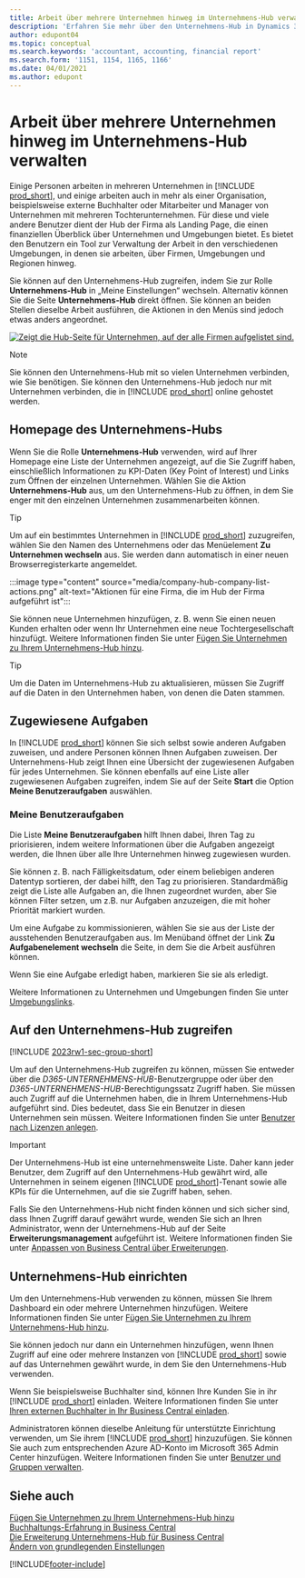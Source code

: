```yaml
---
title: Arbeit über mehrere Unternehmen hinweg im Unternehmens-Hub verwalten
description: 'Erfahren Sie mehr über den Unternehmens-Hub in Dynamics 365 Business Central, mit dem Sie Ihre Arbeit unternehmensübergreifend verwalten.'
author: edupont04
ms.topic: conceptual
ms.search.keywords: 'accountant, accounting, financial report'
ms.search.form: '1151, 1154, 1165, 1166'
ms.date: 04/01/2021
ms.author: edupont
---
```


# Arbeit über mehrere Unternehmen hinweg im Unternehmens-Hub verwalten

Einige Personen arbeiten in mehreren Unternehmen in [!INCLUDE [prod_short](includes/prod_short.md)], und einige arbeiten auch in mehr als einer Organisation, beispielsweise externe Buchhalter oder Mitarbeiter und Manager von Unternehmen mit mehreren Tochterunternehmen. Für diese und viele andere Benutzer dient der Hub der Firma als Landing Page, die einen finanziellen Überblick über Unternehmen und Umgebungen bietet. Es bietet den Benutzern ein Tool zur Verwaltung der Arbeit in den verschiedenen Umgebungen, in denen sie arbeiten, über Firmen, Umgebungen und Regionen hinweg.  

Sie können auf den Unternehmens-Hub zugreifen, indem Sie zur Rolle **Unternehmens-Hub** in „Meine Einstellungen“ wechseln. Alternativ können Sie die Seite **Unternehmens-Hub** direkt öffnen. Sie können an beiden Stellen dieselbe Arbeit ausführen, die Aktionen in den Menüs sind jedoch etwas anders angeordnet.  

[![Zeigt die Hub-Seite für Unternehmen, auf der alle Firmen aufgelistet sind.](media/company-hub.png)](media/company-hub.png#lightbox)  

> [!NOTE]
> Sie können den Unternehmens-Hub mit so vielen Unternehmen verbinden, wie Sie benötigen. Sie können den Unternehmens-Hub jedoch nur mit Unternehmen verbinden, die in [!INCLUDE [prod_short](includes/prod_short.md)] online gehostet werden.

## Homepage des Unternehmens-Hubs

Wenn Sie die Rolle **Unternehmens-Hub** verwenden, wird auf Ihrer Homepage eine Liste der Unternehmen angezeigt, auf die Sie Zugriff haben, einschließlich Informationen zu KPI-Daten (Key Point of Interest) und Links zum Öffnen der einzelnen Unternehmen. <!--You can customize the dashboard to show the data points that you want to see by adding or removing columns. For example, you might want to see taxes that are due, how many open sales documents each company has, or the number of purchase invoices that are due next week. You can configure the view to suit your needs. If you have added many companies, you can use filters to sort your view.--> Wählen Sie die Aktion **Unternehmens-Hub** aus, um den Unternehmens-Hub zu öffnen, in dem Sie enger mit den einzelnen Unternehmen zusammenarbeiten können.  

> [!TIP]
> Um auf ein bestimmtes Unternehmen in [!INCLUDE [prod_short](includes/prod_short.md)] zuzugreifen, wählen Sie den Namen des Unternehmens oder das Menüelement **Zu Unternehmen wechseln** aus. Sie werden dann automatisch in einer neuen Browserregisterkarte angemeldet.

:::image type="content" source="media/company-hub-company-list-actions.png" alt-text="Aktionen für eine Firma, die im Hub der Firma aufgeführt ist":::

Sie können neue Unternehmen hinzufügen, z. B. wenn Sie einen neuen Kunden erhalten oder wenn Ihr Unternehmen eine neue Tochtergesellschaft hinzufügt. Weitere Informationen finden Sie unter [Fügen Sie Unternehmen zu Ihrem Unternehmens-Hub hinzu](company-hub-add-company.md).  

> [!TIP]
> Um die Daten im Unternehmens-Hub zu aktualisieren, müssen Sie Zugriff auf die Daten in den Unternehmen haben, von denen die Daten stammen.

<!--## Company details

In the **Company Hub** page, you can see more information about each company by choosing the name of the company that you want to learn more about. This opens the **Company Details** pane, where you can see additional information, such as the following:  

* Cash account balances  
* Cash flow forecast  
* Overdue purchase invoices  
* Overdue sales invoices  

> [!TIP]
> You can launch predefined Excel workbooks from the **Reports** tab in the ribbon. These Excel workbooks are designed as ready-to-print key financial statements and reports, but you can also modify them to fit your needs. For more information, see [Analyzing Financial Statements in Microsoft Excel](finance-analyze-excel.md).  

Otherwise, close the details pane and continue to the next company.  -->

## Zugewiesene Aufgaben

In [!INCLUDE [prod_short](includes/prod_short.md)] können Sie sich selbst sowie anderen Aufgaben zuweisen, und andere Personen können Ihnen Aufgaben zuweisen. Der Unternehmens-Hub zeigt Ihnen eine Übersicht der zugewiesenen Aufgaben für jedes Unternehmen. Sie können ebenfalls auf eine Liste aller zugewiesenen Aufgaben zugreifen, indem Sie auf der Seite **Start** die Option **Meine Benutzeraufgaben** auswählen.  

<!--In the client company, you also have cues that call out tasks assigned to you in this particular client.  -->

### Meine Benutzeraufgaben

Die Liste **Meine Benutzeraufgaben** hilft Ihnen dabei, Ihren Tag zu priorisieren, indem weitere Informationen über die Aufgaben angezeigt werden, die Ihnen über alle Ihre Unternehmen hinweg zugewiesen wurden.  

Sie können z. B. nach Fälligkeitsdatum, oder einem beliebigen anderen Datentyp sortieren, der dabei hilft, den Tag zu priorisieren. Standardmäßig zeigt die Liste alle Aufgaben an, die Ihnen zugeordnet wurden, aber Sie können Filter setzen, um z.B. nur Aufgaben anzuzeigen, die mit hoher Priorität markiert wurden.  

Um eine Aufgabe zu kommissionieren, wählen Sie sie aus der Liste der ausstehenden Benutzeraufgaben aus. Im Menüband öffnet der Link **Zu Aufgabenelement wechseln** die Seite, in dem Sie die Arbeit ausführen können.  

Wenn Sie eine Aufgabe erledigt haben, markieren Sie sie als erledigt.  

Weitere Informationen zu Unternehmen und Umgebungen finden Sie unter [Umgebungslinks](company-hub-add-company.md#environment-links).  

## Auf den Unternehmens-Hub zugreifen

[!INCLUDE [2023rw1-sec-group-short](includes/2023rw1-sec-group-short.md)]

Um auf den Unternehmens-Hub zugreifen zu können, müssen Sie entweder über die *D365-UNTERNEHMENS-HUB*-Benutzergruppe oder über den *D365-UNTERNEHMENS-HUB*-Berechtigungssatz Zugriff haben. Sie müssen auch Zugriff auf die Unternehmen haben, die in Ihrem Unternehmens-Hub aufgeführt sind. Dies bedeutet, dass Sie ein Benutzer in diesen Unternehmen sein müssen. Weitere Informationen finden Sie unter [Benutzer nach Lizenzen anlegen](ui-how-users-permissions.md).  

> [!IMPORTANT]
> Der Unternehmens-Hub ist eine unternehmensweite Liste. Daher kann jeder Benutzer, dem Zugriff auf den Unternehmens-Hub gewährt wird, alle Unternehmen in seinem eigenen [!INCLUDE [prod_short](includes/prod_short.md)]-Tenant sowie alle KPIs für die Unternehmen, auf die sie Zugriff haben, sehen.

Falls Sie den Unternehmens-Hub nicht finden können und sich sicher sind, dass Ihnen Zugriff darauf gewährt wurde, wenden Sie sich an Ihren Administrator, wenn der Unternehmens-Hub auf der Seite **Erweiterungsmanagement** aufgeführt ist. Weitere Informationen finden Sie unter [Anpassen von Business Central über Erweiterungen](ui-extensions.md).  

## Unternehmens-Hub einrichten

Um den Unternehmens-Hub verwenden zu können, müssen Sie Ihrem Dashboard ein oder mehrere Unternehmen hinzufügen. Weitere Informationen finden Sie unter [Fügen Sie Unternehmen zu Ihrem Unternehmens-Hub hinzu](company-hub-add-company.md).  

Sie können jedoch nur dann ein Unternehmen hinzufügen, wenn Ihnen Zugriff auf eine oder mehrere Instanzen von [!INCLUDE [prod_short](includes/prod_short.md)] sowie auf das Unternehmen gewährt wurde, in dem Sie den Unternehmens-Hub verwenden.  

Wenn Sie beispielsweise Buchhalter sind, können Ihre Kunden Sie in ihr [!INCLUDE [prod_short](includes/prod_short.md)] einladen. Weitere Informationen finden Sie unter [Ihren externen Buchhalter in Ihr Business Central einladen](finance-accounting.md#inviteaccountant).  

Administratoren können dieselbe Anleitung für unterstützte Einrichtung verwenden, um Sie ihrem [!INCLUDE [prod_short](includes/prod_short.md)] hinzuzufügen. Sie können Sie auch zum entsprechenden Azure AD-Konto im Microsoft 365 Admin Center hinzufügen. Weitere Informationen finden Sie unter [Benutzer und Gruppen verwalten](/microsoft-365/admin/add-users/?view=o365-worldwide&preserve-view=true).  

## Siehe auch

[Fügen Sie Unternehmen zu Ihrem Unternehmens-Hub hinzu](company-hub-add-company.md)  
[Buchhaltungs-Erfahrung in Business Central](finance-accounting.md)  
[Die Erweiterung Unternehmens-Hub für Business Central](ui-extensions-company-hub.md)  
[Ändern von grundlegenden Einstellungen](ui-change-basic-settings.md)  


[!INCLUDE[footer-include](includes/footer-banner.md)]